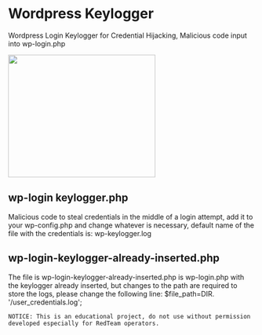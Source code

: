 # Wordpress Keylogger
Wordpress Login Keylogger for Credential Hijacking, Malicious code input into wp-login.php
<div>
    <img src="https://imgur.com/F3jqa90.png" width=300px height=250>
</div>

## wp-login keylogger.php
Malicious code to steal credentials in the middle of a login attempt, add it to your wp-config.php and change whatever is necessary, default name of the file with the credentials is: wp-keylogger.log

## wp-login-keylogger-already-inserted.php
The file is wp-login-keylogger-already-inserted.php is wp-login.php with the keylogger already inserted, but changes to the path are required to store the logs, please change the following line: $file_path=DIR. '/user_credentials.log';
```
NOTICE: This is an educational project, do not use without permission developed especially for RedTeam operators.
```
